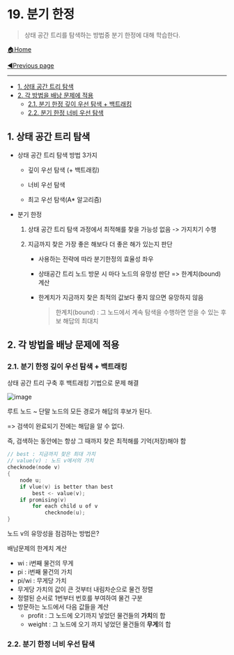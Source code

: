 # 19. 분기 한정

>상태 공간 트리를 탐색하는 방법중 분기 한정에 대해 학습한다.

[🏠Home](https://github.com/batboy118/Study_Note)

[◀Previous page ](./README.md)

---

<!-- TOC -->

- [1. 상태 공간 트리 탐색](#1-상태-공간-트리-탐색)
- [2. 각 방법을 배낭 문제에 적용](#2-각-방법을-배낭-문제에-적용)
	- [2.1. 분기 한정 깊이 우선 탐색 + 백트래킹](#21-분기-한정-깊이-우선-탐색--백트래킹)
	- [2.2. 분기 한정 너비 우선 탐색](#22-분기-한정-너비-우선-탐색)

<!-- /TOC -->

## 1. 상태 공간 트리 탐색

- 상태 공간 트리 탐색 방법 3가지

  - 깊이 우선 탐색 (+ 백트래킹)

  - 너비 우선 탐색
  - 최고 우선 탐색(A* 알고리즘)

- 분기 한정

  1. 상태 공간 트리 탐색 과정에서 최적해를 찾을 가능성 없음 -> 가지치기 수행

  2. 지금까지 찾은 가장 좋은 해보다 더 좋은 해가 있는지 판단

     - 사용하는 전략에 따라 분기한정의 효율성 좌우

     - 상태공간 트리 노드 방문 시 마다 노드의 유망성 판단 => 한계치(bound) 계산

     - 한계치가 지금까지 찾은 최적의 값보다 좋지 않으면 유망하지 않음

       > 한계치(bound) : 그 노드에서 계속 탐색을 수행하면 얻을 수 있는 후보 해답의 최대치


## 2. 각 방법을 배낭 문제에 적용

### 2.1. 분기 한정 깊이 우선 탐색 + 백트래킹

상태 공간 트리 구축 후 백트래킹 기법으로 문제 해결

![image](https://user-images.githubusercontent.com/53181778/80111657-1cfde000-85bb-11ea-9572-862677b4809f.png)

루트 노드 ~ 단말 노드의 모든 경로가 해답의 후보가 된다.

=> 검색이 완료되기 전에는 해답을 알 수 없다.

즉, 검색하는 동안에는 항상 그 때까지 찾은 최적해를 기억(저장)해야 함

```c
// best : 지금까지 찾은 최대 가치
// value(v) : 노드 v에서의 가치
checknode(node v)
{
    node u;
    if vlue(v) is better than best
        best <- value(v);
    if promising(v)
        for each child u of v
            checknode(u);
}
```

노드 v의 유망성을 점검하는 방법은?

배남문제의 한계치 계산

- wi : i번째 물건의 무게
- pi : i번째 물건의 가치
- pi/wi : 무게당 가치
- 무게당 가치의 값이 큰 것부터 내림차순으로 물건 정렬
- 정렬된 순서로 1번부터 번호를 부여하여 물건 구분
- 방문하는 노드에서 다음 값들을 계산
  - profit : 그 노드에 오기까지 넣었던 물건들의 **가치**의 합
  - weight : 그 노드에 오기 까지 넣었던 물건들의 **무게**의 합

### 2.2. 분기 한정 너비 우선 탐색

